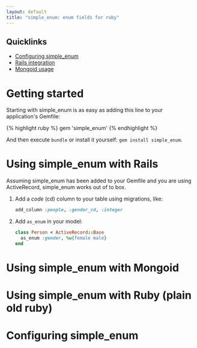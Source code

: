 ```yaml
---
layout: default
title: "simple_enum: enum fields for ruby"
---
```


## Quicklinks

- [Configuring simple_enum](#Configuring+simple_enum)
- [Rails integration](#Using+simple_enum+with+Rails)
- [Mongoid usage](#Using+simple_enum+with+Mongoid)

# Getting started

Starting with simple_enum is as easy as adding this line to your application's Gemfile:

{% highlight ruby %}
gem 'simple_enum'
{% endhighlight %}

And then execute `bundle` or install it yourself: `gem install simple_enum`.

# Using simple_enum with Rails

Assuming simple_enum has been added to your Gemfile and you are using ActiveRecord, simple_enum
works out of to box.

1. Add a _code_ (cd) column to your table using migrations, like:
    ```ruby
    add_column :people, :gender_cd, :integer
    ```
2. Add `as_enum` in your model:
    ```ruby
    class Person < ActiveRecord::Base
      as_enum :gender, %w{female male}
    end
    ```

# Using simple_enum with Mongoid

# Using simple_enum with Ruby (plain old ruby)

# Configuring simple_enum
